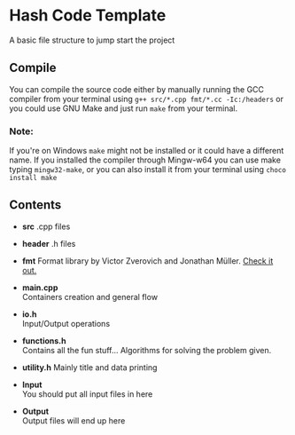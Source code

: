 # Hash Code Template

A basic file structure to jump start the project

## Compile

You can compile the source code either by manually running the GCC compiler from your terminal using 
`g++ src/*.cpp fmt/*.cc -Ic:/headers` or you could use GNU Make and just run `make` from your terminal.

### Note:

If you're on Windows `make` might not be installed or it could have a different name.
If you installed the compiler through Mingw-w64 you can use make typing `mingw32-make`, or you can also install it from your terminal using `choco install make`

## Contents

-  **src**
   .cpp files
-  **header**
   .h files
-  **fmt**
   Format library by Victor Zverovich and Jonathan Müller. [Check it out.](https://github.com/fmtlib/fmt)

-  **main.cpp**  
   Containers creation and general flow

-  **io.h**  
   Input/Output operations

-  **functions.h**  
   Contains all the fun stuff... Algorithms for solving the problem given.

-  **utility.h**
   Mainly title and data printing

-  **Input**  
   You should put all input files in here

-  **Output**  
   Output files will end up here
